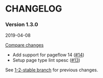 # CHANGELOG

### Version 1.3.0

2019-04-08

[Compare changes](https://github.com/codevise/pageflow-timeline-page/compare/1-2-stable...v1.3.0)

- Add support for pageflow 14
  ([#14](https://github.com/codevise/pageflow-timeline-page/pull/14))
- Setup page type lint spesc
  ([#13](https://github.com/codevise/pageflow-timeline-page/pull/13))

See
[1-2-stable branch](https://github.com/codevise/pageflow-timeline-page/blob/1-2-stable/CHANGELOG.md)
for previous changes.
